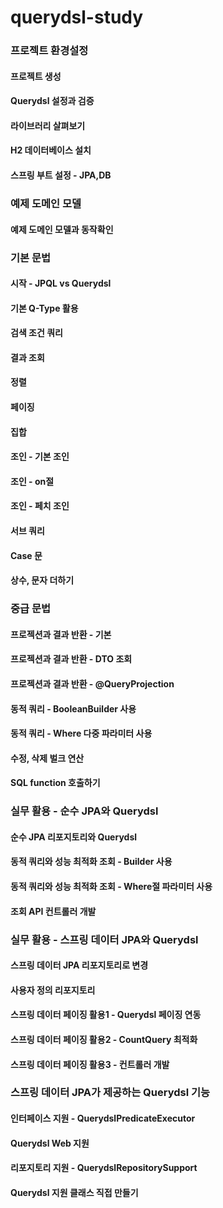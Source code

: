 # querydsl-study

### 프로젝트 환경설정
#### 프로젝트 생성
#### Querydsl 설정과 검증
#### 라이브러리 살펴보기
#### H2 데이터베이스 설치
#### 스프링 부트 설정 - JPA,DB


### 예제 도메인 모델
#### 예제 도메인 모델과 동작확인


### 기본 문법
#### 시작 - JPQL vs Querydsl
#### 기본 Q-Type 활용
#### 검색 조건 쿼리
#### 결과 조회
#### 정렬
#### 페이징
#### 집합
#### 조인 - 기본 조인
#### 조인 - on절
#### 조인 - 페치 조인
#### 서브 쿼리
#### Case 문
#### 상수, 문자 더하기


### 중급 문법
#### 프로젝션과 결과 반환 - 기본
#### 프로젝션과 결과 반환 - DTO 조회
#### 프로젝션과 결과 반환 - @QueryProjection
#### 동적 쿼리 - BooleanBuilder 사용
#### 동적 쿼리 - Where 다중 파라미터 사용
#### 수정, 삭제 벌크 연산
#### SQL function 호출하기


### 실무 활용 - 순수 JPA와 Querydsl
#### 순수 JPA 리포지토리와 Querydsl
#### 동적 쿼리와 성능 최적화 조회 - Builder 사용
#### 동적 쿼리와 성능 최적화 조회 - Where절 파라미터 사용
#### 조회 API 컨트롤러 개발


### 실무 활용 - 스프링 데이터 JPA와 Querydsl
#### 스프링 데이터 JPA 리포지토리로 변경
#### 사용자 정의 리포지토리
#### 스프링 데이터 페이징 활용1 - Querydsl 페이징 연동
#### 스프링 데이터 페이징 활용2 - CountQuery 최적화
#### 스프링 데이터 페이징 활용3 - 컨트롤러 개발


### 스프링 데이터 JPA가 제공하는 Querydsl 기능
#### 인터페이스 지원 - QuerydslPredicateExecutor
#### Querydsl Web 지원
#### 리포지토리 지원 - QuerydslRepositorySupport
#### Querydsl 지원 클래스 직접 만들기















